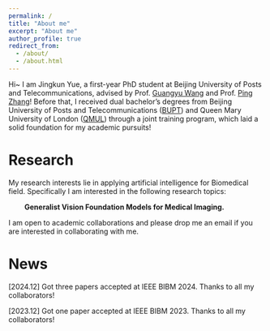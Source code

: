 ```yaml
---
permalink: /
title: "About me"
excerpt: "About me"
author_profile: true
redirect_from: 
  - /about/
  - /about.html
---
```


Hi~ I am Jingkun Yue, a first-year PhD student at Beijing University of Posts and Telecommunications, advised by Prof. [Guangyu Wang](https://teacher.bupt.edu.cn/wangguangyu/zh_CN/index.htm) and Prof. [Ping Zhang](https://www.bupt.edu.cn/info/1070/83435.htm)! Before that, I received dual bachelor’s degrees from Beijing University of Posts and Telecommunications ([BUPT](https://www.bupt.edu.cn/)) and Queen Mary University of London ([QMUL](https://www.qmul.ac.uk/)) through a joint training program, which laid a solid foundation for my academic pursuits!

Research
======
My research interests lie in applying artificial intelligence for Biomedical field. Specifically I am interested in the following research topics:

&nbsp;&nbsp;&nbsp;&nbsp;&nbsp;&nbsp;&nbsp;&nbsp;**Generalist Vision Foundation Models for Medical Imaging.**  

I am open to academic collaborations and please drop me an email if you are interested in collaborating with me.

News
======
[2024.12] Got three papers accepted at IEEE BIBM 2024. Thanks to all my collaborators!

[2023.12] Got one paper accepted at IEEE BIBM 2023. Thanks to all my collaborators!
